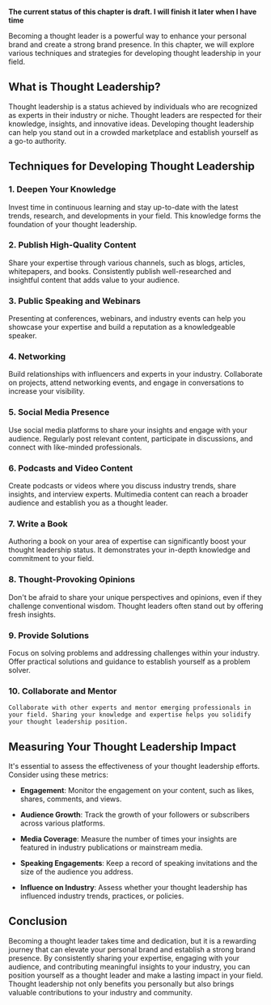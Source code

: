**The current status of this chapter is draft. I will finish it later when I have time**

Becoming a thought leader is a powerful way to enhance your personal brand and create a strong brand presence. In this chapter, we will explore various techniques and strategies for developing thought leadership in your field.

What is Thought Leadership?
---------------------------

Thought leadership is a status achieved by individuals who are recognized as experts in their industry or niche. Thought leaders are respected for their knowledge, insights, and innovative ideas. Developing thought leadership can help you stand out in a crowded marketplace and establish yourself as a go-to authority.

Techniques for Developing Thought Leadership
--------------------------------------------

### **1. Deepen Your Knowledge**

Invest time in continuous learning and stay up-to-date with the latest trends, research, and developments in your field. This knowledge forms the foundation of your thought leadership.

### **2. Publish High-Quality Content**

Share your expertise through various channels, such as blogs, articles, whitepapers, and books. Consistently publish well-researched and insightful content that adds value to your audience.

### **3. Public Speaking and Webinars**

Presenting at conferences, webinars, and industry events can help you showcase your expertise and build a reputation as a knowledgeable speaker.

### **4. Networking**

Build relationships with influencers and experts in your industry. Collaborate on projects, attend networking events, and engage in conversations to increase your visibility.

### **5. Social Media Presence**

Use social media platforms to share your insights and engage with your audience. Regularly post relevant content, participate in discussions, and connect with like-minded professionals.

### **6. Podcasts and Video Content**

Create podcasts or videos where you discuss industry trends, share insights, and interview experts. Multimedia content can reach a broader audience and establish you as a thought leader.

### **7. Write a Book**

Authoring a book on your area of expertise can significantly boost your thought leadership status. It demonstrates your in-depth knowledge and commitment to your field.

### **8. Thought-Provoking Opinions**

Don't be afraid to share your unique perspectives and opinions, even if they challenge conventional wisdom. Thought leaders often stand out by offering fresh insights.

### **9. Provide Solutions**

Focus on solving problems and addressing challenges within your industry. Offer practical solutions and guidance to establish yourself as a problem solver.

### **10. Collaborate and Mentor**

    Collaborate with other experts and mentor emerging professionals in your field. Sharing your knowledge and expertise helps you solidify your thought leadership position.

Measuring Your Thought Leadership Impact
----------------------------------------

It's essential to assess the effectiveness of your thought leadership efforts. Consider using these metrics:

* **Engagement**: Monitor the engagement on your content, such as likes, shares, comments, and views.

* **Audience Growth**: Track the growth of your followers or subscribers across various platforms.

* **Media Coverage**: Measure the number of times your insights are featured in industry publications or mainstream media.

* **Speaking Engagements**: Keep a record of speaking invitations and the size of the audience you address.

* **Influence on Industry**: Assess whether your thought leadership has influenced industry trends, practices, or policies.

Conclusion
----------

Becoming a thought leader takes time and dedication, but it is a rewarding journey that can elevate your personal brand and establish a strong brand presence. By consistently sharing your expertise, engaging with your audience, and contributing meaningful insights to your industry, you can position yourself as a thought leader and make a lasting impact in your field. Thought leadership not only benefits you personally but also brings valuable contributions to your industry and community.
